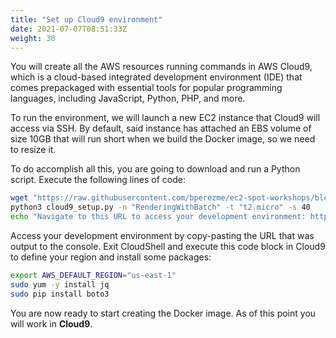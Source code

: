 ```yaml
---
title: "Set up Cloud9 environment"
date: 2021-07-07T08:51:33Z
weight: 30
---
```


You will create all the AWS resources running commands in AWS Cloud9, which is a cloud-based integrated development environment (IDE) that comes prepackaged with essential tools for popular programming languages, including JavaScript, Python, PHP, and more.

To run the environment, we will launch a new EC2 instance that Cloud9 will access via SSH. By default, said instance has attached an EBS volume of size 10GB that will run short when we build the Docker image, so we need to resize it.

To do accomplish all this, you are going to download and run a Python script. Execute the following lines of code:

```bash
wget "https://raw.githubusercontent.com/bperezme/ec2-spot-workshops/blender_rendering_using_batch/content/rendering-with-batch/cloud9_setup.py"
python3 cloud9_setup.py -n "RenderingWithBatch" -t "t2.micro" -s 40
echo "Navigate to this URL to access your development environment: https://console.aws.amazon.com/cloud9/ide/${C9_ENV_ID}"
```

Access your development environment by copy-pasting the URL that was output to the console. Exit CloudShell and execute this code block in Cloud9 to define your region and install some packages:

```bash
export AWS_DEFAULT_REGION="us-east-1"
sudo yum -y install jq
sudo pip install boto3
```

You are now ready to start creating the Docker image. As of this point you will work in **Cloud9**.
